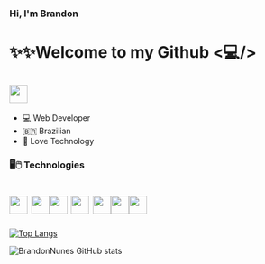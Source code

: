 ###  Hi, I'm Brandon

# ✨✨Welcome to my Github <💻/>
  
## <a href="https://www.linkedin.com/in/brandon-alves-69401320b/" target=blank><img src="https://cdn.jsdelivr.net/gh/devicons/devicon/icons/linkedin/linkedin-original.svg" width="32px" heiht="32px"></a>
  
  
  <ul>
    <li>💻 Web Developer</li>
     <li>🇧🇷 Brazilian</li>
     <li>💙 Love Technology</li>
     
  
  </ul>
  
  ### 🖥️🖱️ Technologies

# <img src="https://cdn.jsdelivr.net/gh/devicons/devicon/icons/javascript/javascript-original.svg" width="32px" heiht="32px"> <img src="https://cdn.jsdelivr.net/gh/devicons/devicon/icons/css3/css3-original-wordmark.svg" width="32px" heiht="32px"><img src="https://cdn.jsdelivr.net/gh/devicons/devicon/icons/html5/html5-original-wordmark.svg" width="32px" heiht="32px"> <img src="https://cdn.jsdelivr.net/gh/devicons/devicon/icons/bootstrap/bootstrap-plain.svg" width="32px" heiht="32px"> <img src="https://cdn.jsdelivr.net/gh/devicons/devicon/icons/react/react-original-wordmark.svg" width="32px" heiht="32px"><img><img src="https://cdn.jsdelivr.net/gh/devicons/devicon/icons/angularjs/angularjs-plain.svg" width="32px" heiht="32px"><img><img src="https://cdn.jsdelivr.net/gh/devicons/devicon/icons/typescript/typescript-original.svg" width="32px" heiht="32px"><img>


[![Top Langs](https://github-readme-stats.vercel.app/api/top-langs/?username=BrandonNunes)](https://github.com/anuraghazra/github-readme-stats)
  
  
  ![BrandonNunes GitHub stats](https://github-readme-stats.vercel.app/api?username=BrandonNunes&show_icons=true&theme=radical)



  
<!--
**BrandonNunes/BrandonNunes** is a ✨ _special_ ✨ repository because its `README.md` (this file) appears on your GitHub profile.

Here are some ideas to get you started:

- 🔭 I’m currently working on ...
- 🌱 I’m currently learning ...
- 👯 I’m looking to collaborate on ...
- 🤔 I’m looking for help with ...
- 💬 Ask me about ...
- 📫 How to reach me: ...
- 😄 Pronouns: ...
- ⚡ Fun fact: ...
-->
